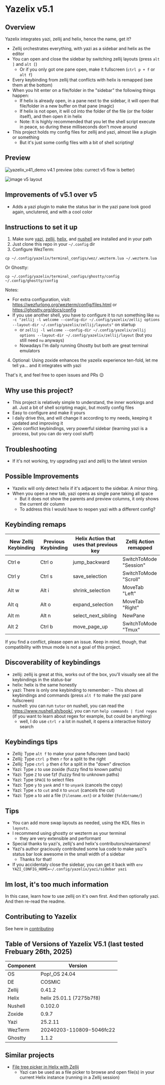 # Yazelix v5.1
## Overview

Yazelix integrates yazi, zellij and helix, hence the name, get it?

- Zellij orchestrates everything, with yazi as a sidebar and helix as the editor
- You can open and close the sidebar by switching zellij layouts (press `alt ]` and `alt [`)
  - Or if you only got one pane open, make it fullscreen (`ctrl p + f` or `alt f`)
- Every keybinding from zellij that conflicts with helix is remapped (see them at the bottom)
- When you hit enter on a file/folder in the "sidebar" the following things happen:
  - If helix is already open, in a pane next to the sidebar, it will open that file/folder in a new buffer on that pane (magic)
  - If helix is not open, it will cd into the folder of the file (or the folder itself), and then open it in helix 
  - Note: It is highly recommended that you let the shell script execute in peace, so during these milliseconds don't move around
- This project holds my config files for zellij and yazi, almost like a plugin or something
  - But it's just some config files with a bit of shell scripting!

## Preview

![yazelix_v41_demo](https://github.com/user-attachments/assets/09a452e0-4a62-4e8e-afe6-2c7267f78b11)
v4.1 preview (obs: currect v5 flow is better)


![image](https://github.com/user-attachments/assets/46f3f3a8-3c03-47e1-8cbd-cec30f293225)
v5 layout

## Improvements of v5.1 over v5
- Adds a yazi plugin to make the status bar in the yazi pane look good again, unclutered, and with a cool color



## Instructions to set it up

1. Make sure [yazi](https://github.com/sxyazi/yazi), [zellij](https://github.com/zellij-org/zellij), [helix](https://helix-editor.com), and [nushell](https://www.nushell.sh/book/installation.html) are installed and in your path
2. Just clone this repo in your `~/.config` dir
3. Configure WezTerm:  
  ```
  cp ~/.config/yazelix/terminal_configs/wez/.wezterm.lua ~/.wezterm.lua
  ```

  Or Ghostty:
   ```
  cp ~/.config/yazelix/terminal_configs/ghostty/config ~/.config/ghostty/config
  ```


Notes:
  - For extra configuration, visit: https://wezfurlong.org/wezterm/config/files.html or https://ghostty.org/docs/config
  - If you use another shell, you have to configure it to run something like `nu -c "zellij -l welcome --config-dir ~/.config/yazelix/zellij options --layout-dir ~/.config/yazelix/zellij/layouts"` on startup  
    - or `zellij -l welcome --config-dir ~/.config/yazelix/zellij options --layout-dir ~/.config/yazelix/zellij/layout` (but you still need `nu` anyways)
    - Nowadays I'm daily running Ghostty but both are great terminal emulators
4. Optional: Using zoxide enhances the yazelix experience ten-fold, let me tell ya... and it integrates with yazi

That's it, and feel free to open issues and PRs 😉

## Why use this project?

- This project is relatively simple to understand, the inner workings and all. Just a bit of shell scripting magic, but mostly config files
- Easy to configure and make it yours
- I daily drive this, and will change it according to my needs, keeping it updated and improving it
- Zero conflict keybindings, very powerful sidebar (learning yazi is a process, but you can do very cool stuff)

## Troubleshooting

- If it's not working, try upgrading yazi and zellij to the latest version

## Possible Improvements

- Yazelix will only detect helix if it's adjacent to the sidebar. A minor thing.
- When you open a new tab, yazi opens as single pane taking all space
  - But it does not show the parents and preview columns, it only shows the current dir column
  - To address this I would have to reopen yazi with a different config? 

## Keybinding remaps

| New Zellij Keybinding | Previous Keybinding | Helix Action that uses that previous key | Zellij Action remapped    |
|-----------------------|---------------------|------------------------------------------|-----------------------------|
| Ctrl e                | Ctrl o              | jump_backward                            | SwitchToMode "Session"      |
| Ctrl y                | Ctrl s              | save_selection                           | SwitchToMode "Scroll"       |
| Alt w                 | Alt i               | shrink_selection                         | MoveTab "Left"              |
| Alt q                 | Alt o               | expand_selection                         | MoveTab "Right"             |
| Alt m                 | Alt n               | select_next_sibling                      | NewPane                     |
| Alt 2                 | Ctrl b              | move_page_up                             | SwitchToMode "Tmux"         |

If you find a conflict, please open an issue. Keep in mind, though, that compatibility with tmux mode is not a goal of this project.


## Discoverability of keybindings
- zellij: zellij is great at this, works out of the box, you'll visually see all the keybindings in the status-bar
- helix: helix is the same honestly
- yazi: There is only one keybinding to remember: `~` This shows all keybindings and commands (press `alt f` to make the yazi pane fullscreen)
- nushell: you can run `tutor` on nushell, you can read the https://www.nushell.sh/book/, you can run `help commands | find regex` (if you want to learn about regex for example, but could be anything) 
    - well, I do use `ctrl r` a lot in nushell, it opens a interactive history search
  

## Keybindings tips 
- Zellij: Type `alt f` to make your pane fullscreen (and back)
- Zellij: Type `ctrl p` then `r` for a split to the right
- Zellij: Type `ctrl p` then `d` for a split in the "down" direction
- Yazi: Type `z` to use zoxide (fuzzy find to known paths)
- Yazi: Type `Z` to use fzf (fuzzy find to unknown paths)
- Yazi: Type `SPACE` to select files
- Yazi: Type `y` to `yank` and `Y` to `unyank` (cancels the copy)
- Yazi: Type `x` to `cut` and `X` to `uncut` (cancels the cut)
- Yazi: Type `a` to `add` a file (`filename.ext`) or a folder (`foldername/`)


## Tips
- You can add more swap layouts as needed, using the KDL files in `layouts`.
- I recommend using ghostty or wezterm as your terminal
  - they are very extensible and performant
- Special thanks to yazi's, zellij's and helix's contributors/maintainers! 
- Yazi's author graciously contributed some lua code to make yazi's status bar look awesome in the small width of a sidebar
  - Thanks for that!
- If you accidentaly close the sidebar, you can get it back with `env YAZI_CONFIG_HOME=~/.config/yazelix/yazi/sidebar yazi`

## Im lost, it's too much information

In this case, learn how to use zellij on it's own first. And then optionally yazi. And then re-read the readme.

## Contributing to Yazelix

See here in [contributing](./contributing.md)

## Table of Versions of Yazelix V5.1 (last tested Frebuary 26th, 2025)

| Component | Version                  |
| --------- | ------------------------ |
| OS        | Pop!_OS 24.04            |
| DE        | COSMIC                   |
| Zellij    | 0.41.2                   |
| Helix     | helix 25.01.1 (7275b7f8) |
| Nushell   | 0.102.0                  |
| Zoxide    | 0.9.7                    |
| Yazi      | 25.2.11                  |
| WezTerm   | 20240203-110809-5046fc22 |
| Ghostty   | 1.1.2                    |

## Similar projects
- [File tree picker in Helix with Zellij](https://yazi-rs.github.io/docs/tips/#helix-with-zellij) 
  - Yazi can be used as a file picker to browse and open file(s) in your current Helix instance (running in a Zellij session)
